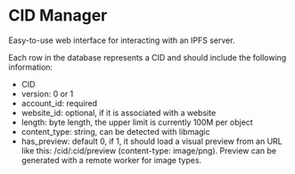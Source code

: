 # CID Manager

Easy-to-use web interface for interacting with an IPFS server.

Each row in the database represents a CID and should include the following information:

- CID
- version: 0 or 1
- account_id: required
- website_id: optional, if it is associated with a website
- length: byte length, the upper limit is currently 100M per object
- content_type: string, can be detected with libmagic
- has_preview: default 0, if 1, it should load a visual preview from an URL like this: /cid/:cid/preview (content-type: image/png). Preview can be generated with a remote worker for image types.
